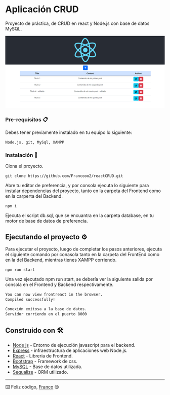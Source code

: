# Aplicación CRUD

Proyecto de práctica, de CRUD en react y Node.js con base de datos MySQL.

![Perfil principal.](https://github.com/Francooo2/reactCRUD/blob/main/frontreact/public/principalView.png?raw=true "Perfil principal")

### Pre-requisitos 📋

Debes tener previamente instalado en tu equipo lo siguiente:

```
Node.js, git, MySql, XAMPP
```

### Instalación 🔧

Clona el proyecto.

```
git clone https://github.com/Francooo2/reactCRUD.git
```

Abre tu editor de preferencia, y por consola ejecuta lo siguiente para instalar dependencias del proyecto, tanto en la carpeta del Frontend como en la carperta del Backend.

```
npm i
```

Ejecuta el script db.sql, que se encuantra en la carpeta database, en tu motor de base de datos de preferencia.

## Ejecutando el proyecto ⚙️

Para ejecutar el proyecto, luego de completar los pasos anteriores, ejecuta el siguiente comando por conasola tanto en la carpeta del FrontEnd como en la del Backend, mientras tienes XAMPP corriendo.

```
npm run start
```
Una vez ejecutado npm run start, se debería ver la siguiente salida por consola en el Frontend y Backend respectivamente.

```
You can now view frontreact in the browser.      
Compiled successfully!
```

```
Conexión exitosa a la base de datos.
Servidor corriendo en el puerto 8000
```

## Construido con 🛠️

* [Node js](https://nodejs.org/es/) - Entorno de ejecución javascript para el backend.
* [Express](https://expressjs.com/es/) - infraestructura de aplicaciones web Node.js.
* [React](https://es.reactjs.org/) - Libreria de Frontend.
* [Bootstrap](https://getbootstrap.com/) - Framework de css.
* [MySQL](https://www.mysql.com/) - Base de datos utilizada.
* [Sequalize](https://sequelize.org/) - ORM utilizado.

---
⌨️ Feliz código, [Franco](https://github.com/Francooo2) 😊
